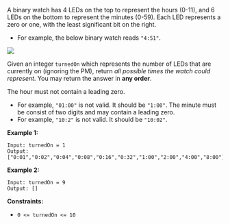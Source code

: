 A binary watch has 4 LEDs on the top to represent the hours (0-11), and 6 LEDs on the bottom to represent the minutes (0-59). Each LED represents a zero or one, with the least significant bit on the right.

- For example, the below binary watch reads `"4:51"`.

![](https://assets.leetcode.com/uploads/2021/04/08/binarywatch.jpg)

Given an integer `turnedOn` which represents the number of LEDs that are currently on (ignoring the PM), return *all possible times the watch could represent*. You may return the answer in **any order**.

The hour must not contain a leading zero.
- For example, `"01:00"` is not valid. It should be `"1:00"`.
The minute must be consist of two digits and may contain a leading zero.
- For example, `"10:2"` is not valid. It should be `"10:02"`.

**Example 1:**
```
Input: turnedOn = 1
Output: ["0:01","0:02","0:04","0:08","0:16","0:32","1:00","2:00","4:00","8:00"]
```
**Example 2:**
```
Input: turnedOn = 9
Output: []
```
**Constraints:**
- `0 <= turnedOn <= 10`